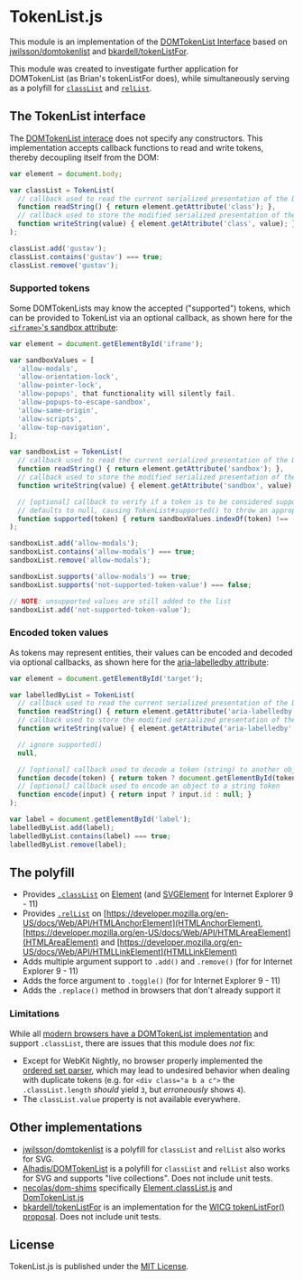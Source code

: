 # TokenList.js

This module is an implementation of the [DOMTokenList Interface](https://dom.spec.whatwg.org/#interface-domtokenlist) based on [jwilsson/domtokenlist](https://github.com/jwilsson/domtokenlist) and [bkardell/tokenListFor](https://github.com/bkardell/tokenListFor).

This module was created to investigate further application for DOMTokenList (as Brian's tokenListFor does), while simultaneously serving as a polyfill for [`classList`](https://developer.mozilla.org/en/docs/Web/API/Element/classList) and [`relList`](https://developer.mozilla.org/en-US/docs/Web/API/HTMLLinkElement/relList).

## The TokenList interface

The [DOMTokenList interace](https://dom.spec.whatwg.org/#interface-domtokenlist) does not specify any constructors. This implementation accepts callback functions to read and write tokens, thereby decoupling itself from the DOM:

```js
var element = document.body;

var classList = TokenList(
  // callback used to read the current serialized presentation of the DOMTokenList
  function readString() { return element.getAttribute('class'); },
  // callback used to store the modified serialized presentation of the DOMTokenList
  function writeString(value) { element.getAttribute('class', value); }
);

classList.add('gustav');
classList.contains('gustav') === true;
classList.remove('gustav');
```

### Supported tokens

Some DOMTokenLists may know the accepted ("supported") tokens, which can be provided to TokenList via an optional callback, as shown here for the [`<iframe>`'s sandbox attribute](https://developer.mozilla.org/en/docs/Web/HTML/Element/iframe#attr-sandbox):

```js
var element = document.getElementById('iframe');

var sandboxValues = [
  'allow-modals',
  'allow-orientation-lock',
  'allow-pointer-lock',
  'allow-popups', that functionality will silently fail.
  'allow-popups-to-escape-sandbox',
  'allow-same-origin',
  'allow-scripts',
  'allow-top-navigation',
];

var sandboxList = TokenList(
  // callback used to read the current serialized presentation of the DOMTokenList
  function readString() { return element.getAttribute('sandbox'); },
  // callback used to store the modified serialized presentation of the DOMTokenList
  function writeString(value) { element.getAttribute('sandbox', value); },

  // [optional] callback to verify if a token is to be considered supported
  // defaults to null, causing TokenList#supported() to throw an appropriate error
  function supported(token) { return sandboxValues.indexOf(token) !== -1; }
);

sandboxList.add('allow-modals');
sandboxList.contains('allow-modals') === true;
sandboxList.remove('allow-modals');

sandboxList.supports('allow-modals') == true;
sandboxList.supports('not-supported-token-value') === false;

// NOTE: unsupported values are still added to the list
sandboxList.add('not-supported-token-value');
```

### Encoded token values

As tokens may represent entities, their values can be encoded and decoded via optional callbacks, as shown here for the [aria-labelledby attribute](http://w3c.github.io/aria/aria/aria.html#aria-labelledby):

```js
var element = document.getElementById('target');

var labelledByList = TokenList(
  // callback used to read the current serialized presentation of the DOMTokenList
  function readString() { return element.getAttribute('aria-labelledby'); },
  // callback used to store the modified serialized presentation of the DOMTokenList
  function writeString(value) { element.getAttribute('aria-labelledby', value); },

  // ignore supported()
  null,

  // [optional] callback used to decode a token (string) to another object
  function decode(token) { return token ? document.getElementById(token) : null; },
  // [optional] callback used to encode an object to a string token
  function encode(input) { return input ? input.id : null; }
);

var label = document.getElementById('label');
labelledByList.add(label);
labelledByList.contains(label) === true;
labelledByList.remove(label);
```

## The polyfill

* Provides [`.classList`](https://developer.mozilla.org/en/docs/Web/API/Element/classList) on [Element](https://developer.mozilla.org/en-US/docs/Web/API/Element) (and [SVGElement](https://developer.mozilla.org/en-US/docs/Web/API/SVGElement) for Internet Explorer 9 - 11)
* Provides [`.relList`](https://developer.mozilla.org/en-US/docs/Web/API/HTMLLinkElement/relList) on [https://developer.mozilla.org/en-US/docs/Web/API/HTMLAnchorElement](HTMLAnchorElement), [https://developer.mozilla.org/en-US/docs/Web/API/HTMLAreaElement](HTMLAreaElement) and [https://developer.mozilla.org/en-US/docs/Web/API/HTMLLinkElement](HTMLLinkElement)
* Adds multiple argument support to `.add()` and `.remove()` (for for Internet Explorer 9 - 11)
* Adds the force argument to `.toggle()` (for for Internet Explorer 9 - 11)
* Adds the `.replace()` method in browsers that don't already support it

### Limitations

While all [modern browsers have a DOMTokenList implementation](http://caniuse.com/#search=DOMTokenList) and support `.classList`, there are issues that this module does *not* fix:

* Except for WebKit Nightly, no browser properly implemented the [ordered set parser](https://dom.spec.whatwg.org/#concept-ordered-set-parser), which may lead to undesired behavior when dealing with duplicate tokens (e.g. for `<div class="a b a c">` the `.classList.length` *should* yield `3`, but *erroneously* shows `4`).
* The `classList.value` property is not available everywhere.


## Other implementations

* [jwilsson/domtokenlist](https://github.com/jwilsson/domtokenlist) is a polyfill for `classList` and `relList` also works for SVG.
* [Alhadis/DOMTokenList](https://github.com/Alhadis/DOMTokenList) is a polyfill for `classList` and `relList` also works for SVG and supports "live collections". Does not include unit tests.
* [necolas/dom-shims](https://github.com/necolas/dom-shims) specifically [Element.classList.js](https://github.com/necolas/dom-shims/blob/master/shim/Element.classList.js) and [DomTokenList.js](https://github.com/necolas/dom-shims/blob/master/lib/DOMTokenList.js)
* [bkardell/tokenListFor](https://github.com/bkardell/tokenListFor) is an implementation for the [WICG tokenListFor() proposal](https://discourse.wicg.io/t/proposal-for-astokenlist-attr/1418/20). Does not include unit tests.


## License

TokenList.js is published under the [MIT License](http://opensource.org/licenses/mit-license).
